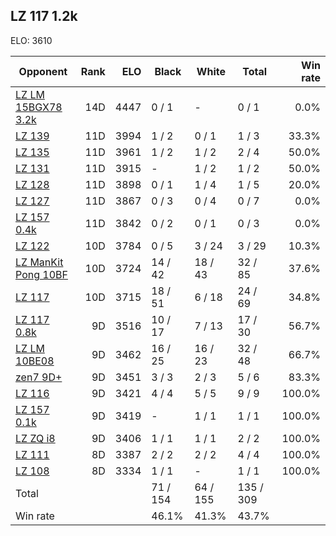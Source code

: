 ## LZ 117 1.2k ##

ELO: 3610

Opponent | Rank | ELO | Black | White | Total | Win rate
---------|-----:|----:|-------|-------|-------|-------:
[LZ LM 15BGX78 3.2k](LZ%20LM%2015BGX78%203.2k.md) | 14D | 4447 | 0 / 1 | - | 0 / 1 | 0.0%
[LZ 139](LZ%20139.md) | 11D | 3994 | 1 / 2 | 0 / 1 | 1 / 3 | 33.3%
[LZ 135](LZ%20135.md) | 11D | 3961 | 1 / 2 | 1 / 2 | 2 / 4 | 50.0%
[LZ 131](LZ%20131.md) | 11D | 3915 | - | 1 / 2 | 1 / 2 | 50.0%
[LZ 128](LZ%20128.md) | 11D | 3898 | 0 / 1 | 1 / 4 | 1 / 5 | 20.0%
[LZ 127](LZ%20127.md) | 11D | 3867 | 0 / 3 | 0 / 4 | 0 / 7 | 0.0%
[LZ 157 0.4k](LZ%20157%200.4k.md) | 11D | 3842 | 0 / 2 | 0 / 1 | 0 / 3 | 0.0%
[LZ 122](LZ%20122.md) | 10D | 3784 | 0 / 5 | 3 / 24 | 3 / 29 | 10.3%
[LZ ManKit Pong 10BF](LZ%20ManKit%20Pong%2010BF.md) | 10D | 3724 | 14 / 42 | 18 / 43 | 32 / 85 | 37.6%
[LZ 117](LZ%20117.md) | 10D | 3715 | 18 / 51 | 6 / 18 | 24 / 69 | 34.8%
[LZ 117 0.8k](LZ%20117%200.8k.md) | 9D | 3516 | 10 / 17 | 7 / 13 | 17 / 30 | 56.7%
[LZ LM 10BE08](LZ%20LM%2010BE08.md) | 9D | 3462 | 16 / 25 | 16 / 23 | 32 / 48 | 66.7%
[zen7 9D+](zen7%209D+.md) | 9D | 3451 | 3 / 3 | 2 / 3 | 5 / 6 | 83.3%
[LZ 116](LZ%20116.md) | 9D | 3421 | 4 / 4 | 5 / 5 | 9 / 9 | 100.0%
[LZ 157 0.1k](LZ%20157%200.1k.md) | 9D | 3419 | - | 1 / 1 | 1 / 1 | 100.0%
[LZ ZQ i8](LZ%20ZQ%20i8.md) | 9D | 3406 | 1 / 1 | 1 / 1 | 2 / 2 | 100.0%
[LZ 111](LZ%20111.md) | 8D | 3387 | 2 / 2 | 2 / 2 | 4 / 4 | 100.0%
[LZ 108](LZ%20108.md) | 8D | 3334 | 1 / 1 | - | 1 / 1 | 100.0%
Total | | | 71 / 154 | 64 / 155 | 135 / 309 | 
Win rate| | | 46.1% | 41.3% | 43.7% | 
